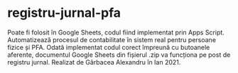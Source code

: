 # registru-jurnal-pfa
Poate fi folosit în Google Sheets, codul fiind implementat prin Apps Script. Automatizează procesul de contabilitate în sistem real pentru persoane fizice și PFA.
Odată implementat codul corect împreună cu butoanele aferente, documentul Google Sheets din fișierul .zip va funcționa pe post de registru jurnal.
Realizat de Gârbacea Alexandru în Ian 2021.

